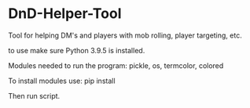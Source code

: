 # DnD-Helper-Tool
Tool for helping DM's and players with mob rolling, player targeting, etc.

to use make sure Python 3.9.5 is installed.

Modules needed to run the program:
pickle,
os,
termcolor,
colored

To install modules use: pip install <MODULE>
  
Then run script.
